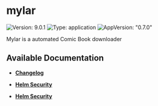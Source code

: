 # mylar

![Version: 9.0.1](https://img.shields.io/badge/Version-9.0.1-informational?style=flat-square) ![Type: application](https://img.shields.io/badge/Type-application-informational?style=flat-square) ![AppVersion: "0.7.0"](https://img.shields.io/badge/AppVersion-"0.7.0"-informational?style=flat-square)

Mylar is a automated Comic Book downloader

## Available Documentation

- [**Changelog**](CHANGELOG)

- [**Helm Security**](container-security)

- [**Helm Security**](helm-security)

